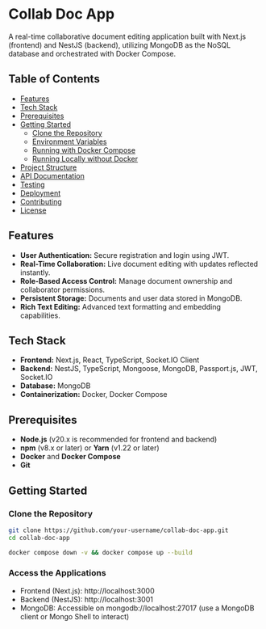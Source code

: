# Collab Doc App

A real-time collaborative document editing application built with Next.js (frontend) and NestJS (backend), utilizing MongoDB as the NoSQL database and orchestrated with Docker Compose.

## Table of Contents

- [Features](#features)
- [Tech Stack](#tech-stack)
- [Prerequisites](#prerequisites)
- [Getting Started](#getting-started)
  - [Clone the Repository](#clone-the-repository)
  - [Environment Variables](#environment-variables)
  - [Running with Docker Compose](#running-with-docker-compose)
  - [Running Locally without Docker](#running-locally-without-docker)
- [Project Structure](#project-structure)
- [API Documentation](#api-documentation)
- [Testing](#testing)
- [Deployment](#deployment)
- [Contributing](#contributing)
- [License](#license)

## Features

- **User Authentication:** Secure registration and login using JWT.
- **Real-Time Collaboration:** Live document editing with updates reflected instantly.
- **Role-Based Access Control:** Manage document ownership and collaborator permissions.
- **Persistent Storage:** Documents and user data stored in MongoDB.
- **Rich Text Editing:** Advanced text formatting and embedding capabilities.

## Tech Stack

- **Frontend:** Next.js, React, TypeScript, Socket.IO Client
- **Backend:** NestJS, TypeScript, Mongoose, MongoDB, Passport.js, JWT, Socket.IO
- **Database:** MongoDB
- **Containerization:** Docker, Docker Compose

## Prerequisites

- **Node.js** (v20.x is recommended for frontend and backend)
- **npm** (v8.x or later) or **Yarn** (v1.22 or later)
- **Docker** and **Docker Compose**
- **Git**

## Getting Started

### Clone the Repository

```bash
git clone https://github.com/your-username/collab-doc-app.git
cd collab-doc-app

docker compose down -v && docker compose up --build
```

### Access the Applications

- Frontend (Next.js): http://localhost:3000
- Backend (NestJS): http://localhost:3001
- MongoDB: Accessible on mongodb://localhost:27017 (use a MongoDB client or Mongo Shell to interact)
